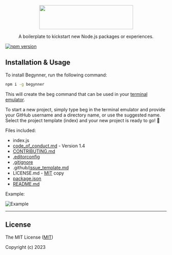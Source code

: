 <p align="center">
  <img src="https://raw.githubusercontent.com/marcker/begynner/main/assets/images/logo-begynner.svg" width="293" height="75">
</p>

<p align="center">A boilerplate to kickstart new Node.js packages or experiences.</p>

[![npm version](https://img.shields.io/npm/v/begynner.svg)](https://www.npmjs.com/package/begynner)

## Installation & Usage

To install Begynner, run the following command:

```bash
npm i -g begynner
```

This will create the beg command that can be used in your [terminal emulator](https://en.wikipedia.org/wiki/Terminal_emulator).

To start a new project, simply type beg in the terminal emulator and provide your GitHub username and a directory name, or use the suggested name. Select the project template (index) and your new project is ready to go! 🎉

Files included:

- index.js
- [code_of_conduct.md](https://opensource.guide/code-of-conduct/) - Version 1.4
- [CONTRIBUTING.md](https://github.com/blog/1184-contributing-guidelines)
- [.editorconfig](http://editorconfig.org/)
- [.gitignore](https://git-scm.com/docs/gitignore)
- .github/[issue_template.md](https://github.com/blog/2111-issue-and-pull-request-templates)
- LICENSE.md - [MIT](https://opensource.org/licenses/MIT) copy
- [package.json](https://docs.npmjs.com/files/package.json)
- [README.md](https://en.wikipedia.org/wiki/README)

Example:

![Example](https://user-images.githubusercontent.com/958723/234089558-eb6482e0-e594-41e8-ba7d-c560044e825f.png)

---

## License

The MIT License ([MIT](LICENSE.md))

Copyright (c) 2023
